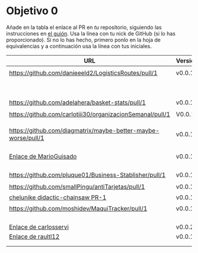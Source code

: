 # Objetivo 0

Añade en la tabla el enlace al PR en *tu* repositorio, siguiendo las
instrucciones en [el guión](https://jj.github.io/IV/proyectos/objetivo-0). Usa
la línea con tu nick de GitHub (si lo has proporcionado). Si no lo has hecho,
primero ponlo en la hoja de equivalencias y a continuación usa la línea con tus
iniciales.

| URL                                        | Versión | Alcanzado |
|--------------------------------------------|---------|-----------|
| <!-- Enlace de sergioae19 --> | | |
| https://github.com/danieeeld2/LogisticsRoutes/pull/1 | v0.0.1 | |
| <!-- Enlace de LuciaAnsino --> | | |
| <!-- Enlace de Enaraque --> | | |
| <!-- Enlace de B G J --> | | |
| <!-- Enlace de rociobm14 --> | | |
| <!-- Enlace de PabloBarTo --> | | |
| <!-- Enlace de danibarranqueroo --> | | |
| <!-- Enlace de Amadocm --> | | |
| <!-- Enlace de marinajcs --> | | |
| <!-- Enlace de C V C --> | | |
| https://github.com/adelahera/basket-stats/pull/1 | v0.0.1 | |
| <!-- Enlace de puchy22 --> | | |
| https://github.com/carlotiii30/organizacionSemanal/pull/1 | V0.0.1 | |
| <!-- Enlace de sergioffdez --> | | |
| <!-- Enlace de DarckMonster --> | | |
| <!-- Enlace de F A D --> | | |
| https://github.com/diagmatrix/maybe-better-maybe-worse/pull/1 | v0.0.1 | |
| <!-- Enlace de JaimeGM96 --> | | |
| <!-- Enlace de Antongd111 --> | | |
| <!-- Enlace de javigp2002 --> | | |
| <!-- Enlace de shvtwp --> | | |
| [Enlace de MarioGuisado](https://github.com/MarioGuisado/StudyTogether/pull/1) | v0.0.1 | |
| <!-- Enlace de J P S --> | | |
| <!-- Enlace de Morad02 --> | | |
| <!-- Enlace de albertolj --> | | |
| <!-- Enlace de Christianlr --> | | |
| https://github.com/pluque01/Business-Stablisher/pull/1 | v0.0.1 | |
| <!-- Enlace de josemponce --> | | |
| https://github.com/smallPingu/antiTarjetas/pull/1 | v0.0.1 | |
| [chelunike didactic-chainsaw PR-1](https://github.com/chelunike/didactic-chainsaw/pull/1) | v0.0.1 | :+1: |
| https://github.com/moshidev/MaquiTracker/pull/1 | v0.0.1 | ✓ |
| <!-- Enlace de R L O E --> | | |
| <!-- Enlace de migueruiz --> | | |
| <!-- Enlace de Javito198 --> | | |
| <!-- Enlace de spmanolo --> | | |
| [Enlace de carlosservi](https://github.com/carlosservi/Asistente_Ruta_Camioneros/pull/1) |v0.0.2||
| [Enlace de raultl12](https://github.com/raultl12/TeamFinder/pull/1) | v0.0.1 | |
| <!-- Enlace de manuelvico0102 --> | | |
| <!-- Enlace de johnwaves --> | | |
